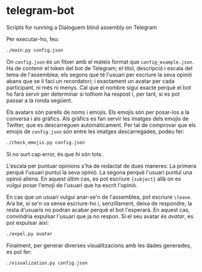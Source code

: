 # telegram-bot

Scripts for running a Dialoguem blind assembly on Telegram

Per executar-ho, feu:

```sh
./main.py config.json
```

On `config.json` és un fitxer amb el mateix format que `config_example.json`.
Ha de contenir el token del bot de Telegram;
el títol, descripció i escala del tema de l'assemblea;
els segons que té l'usuari per escriure la seva opinió
abans que se li faci un recordatori;
i exactament un avatar per cada participant, ni més ni menys.
Cal que el nombre sigui exacte perquè
el bot ho farà servir per determinar si tothom ha respost i, per tant,
si es pot passar a la ronda següent.

Els avatars són parells de noms i emojis.
Els emojis són per posar-los a la conversa i als gràfics.
Als gràfics es fan servir les imatges dels emojis de Twitter,
que es descarreguen automàticament.
Per tal de comprovar que els emojis de `config.json`
són entre les imatges descarregades, podeu fer:

```sh
./check_emojis.py config.json
```

Si no surt cap error, és que hi són tots.

L'escala per puntuar opinions s'ha de redactat de dues maneres:
La primera perquè l'usuari puntuï la seva opinió.
La segona perquè l'usuari puntuï una opinió aliena.
En aquest últim cas, es pot escriure `{subject}`
allà on es vulgui posar l'emoji de l'usuari que ha escrit l'opinió.

En cas que un usuari vulgui anar-se'n de l'assemblea, pot escriure `\leave`.
Ara bé, si se'n va sense escriure-ho i, senzillament, deixa de respondre,
la resta d'usuaris no podran acabar perquè el bot l'esperarà.
En aquest cas, convindria expulsar l'usuari que ja no respon.
Si el seu avatar és _avatar_, es pot expulsar així:

```sh
./expel.py avatar
```

Finalment, per generar diverses visualitzacions amb les dades generades,
es pot fer:

```sh
./visualization.py config.json
```

